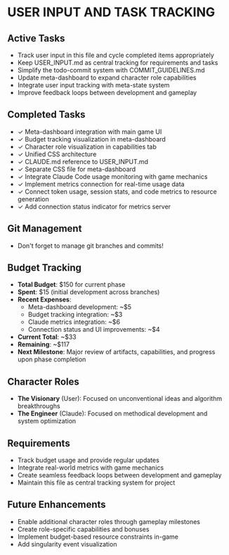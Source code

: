 # USER INPUT AND TASK TRACKING

## Active Tasks
- Track user input in this file and cycle completed items appropriately
- Keep USER_INPUT.md as central tracking for requirements and tasks
- Simplify the todo-commit system with COMMIT_GUIDELINES.md
- Update meta-dashboard to expand character role capabilities
- Integrate user input tracking with meta-state system
- Improve feedback loops between development and gameplay

## Completed Tasks
- ✓ Meta-dashboard integration with main game UI
- ✓ Budget tracking visualization in meta-dashboard
- ✓ Character role visualization in capabilities tab
- ✓ Unified CSS architecture
- ✓ CLAUDE.md reference to USER_INPUT.md
- ✓ Separate CSS file for meta-dashboard
- ✓ Integrate Claude Code usage monitoring with game mechanics
- ✓ Implement metrics connection for real-time usage data
- ✓ Connect token usage, session stats, and code metrics to resource generation
- ✓ Add connection status indicator for metrics server

## Git Management
- Don't forget to manage git branches and commits!

## Budget Tracking
- **Total Budget**: $150 for current phase
- **Spent**: $15 (initial development across branches)
- **Recent Expenses**:
  - Meta-dashboard development: ~$5
  - Budget tracking integration: ~$3
  - Claude metrics integration: ~$6
  - Connection status and UI improvements: ~$4
- **Current Total**: ~$33
- **Remaining**: ~$117
- **Next Milestone**: Major review of artifacts, capabilities, and progress upon phase completion

## Character Roles
- **The Visionary** (User): Focused on unconventional ideas and algorithm breakthroughs
- **The Engineer** (Claude): Focused on methodical development and system optimization

## Requirements
- Track budget usage and provide regular updates
- Integrate real-world metrics with game mechanics
- Create seamless feedback loops between development and gameplay
- Maintain this file as central tracking system for project

## Future Enhancements
- Enable additional character roles through gameplay milestones
- Create role-specific capabilities and bonuses
- Implement budget-based resource constraints in-game
- Add singularity event visualization
